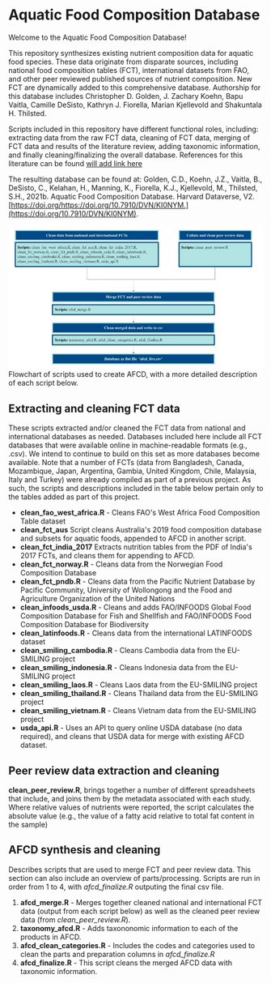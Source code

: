 # **Aquatic Food Composition Database**

Welcome to the Aquatic Food Composition Database! 

This repository synthesizes existing nutrient composition data for aquatic food species. These data originate from disparate sources, including national food composition tables (FCT), international datasets from FAO, and other peer reviewed published sources of nutrient composition. New FCT are dynamically added to this comprehensive database. Authorship for this database includes Christopher D. Golden, J. Zachary Koehn, Bapu Vaitla, Camille DeSisto, Kathryn J. Fiorella, Marian Kjellevold and Shakuntala H. Thilsted. 

Scripts included in this repository have different functional roles, including: extracting data from the raw FCT data, cleaning of FCT data, merging of FCT data and results of the literature review, adding taxonomic information, and finally cleaning/finalizing the overall database. References for this literature can be found [will add link here]()

The resulting database can be found at:
 Golden, C.D., Koehn, J.Z., Vaitla, B., DeSisto, C., Kelahan, H., Manning, K., Fiorella, K.J., Kjellevold, M., Thilsted, S.H., 2021b. Aquatic Food Composition Database. Harvard Dataverse, V2. [https://doi.org/https://doi.org/10.7910/DVN/KI0NYM.](https://doi.org/10.7910/DVN/KI0NYM).


![Flowchart of scripts used to create AFCD](figures/github_image.jpg)
Flowchart of scripts used to create AFCD, with a more detailed description of each script below.


## Extracting and cleaning FCT data

These scripts extracted and/or cleaned the FCT data from national and international databases as needed. Databases included here include all FCT databases that were available online in machine-readable formats (e.g., .csv). We intend to continue to build on this set as more databases become available. Note that a number of FCTs (data from Bangladesh, Canada, Mozambique, Japan, Argentina, Gambia, United Kingdom, Chile, Malaysia, Italy and Turkey) were already compiled as part of a previous project. As such, the scripts and descriptions included in the table below pertain only to the tables added as part of this project. 


 
 - **clean_fao_west_africa.R** - Cleans FAO's West Africa Food Composition Table dataset 
 - **clean_fct_aus**  Script cleans Australia's 2019 food composition database and subsets for aquatic foods, appended to AFCD in another script.
 - **clean_fct_india_2017**  Extracts nutrition tables from the PDF of India's 2017 FCTs, and cleans them for appending to AFCD. 
 - **clean_fct_norway.R** - Cleans data from the Norwegian Food Composition Database 
 - **clean_fct_pndb.R** - Cleans data from the Pacific Nutrient Database by Pacific Community, University of Wollongong and the Food and Agriculture Organization of the United Nations 
 - **clean_infoods_usda.R** - Cleans and adds FAO/INFOODS Global Food Composition Database for Fish and Shellfish and FAO/INFOODS Food Composition Database for Biodiversity  
 - **clean_latinfoods.R** - Cleans data from the international LATINFOODS dataset 
 - **clean_smiling_cambodia.R** - Cleans Cambodia data from the EU-SMILING project 
 - **clean_smiling_indonesia.R** - Cleans Indonesia data from the EU-SMILING project 
 - **clean_smiling_laos.R** - Cleans Laos data from the EU-SMILING project 
 - **clean_smiling_thailand.R** - Cleans Thailand data from the EU-SMILING project 
 - **clean_smiling_vietnam.R** - Cleans Vietnam data from the EU-SMILING project 
 - **usda_api.R** - Uses an API to query online USDA database (no data required), and cleans that USDA data for merge with existing AFCD dataset. 

## Peer review data extraction and cleaning
**clean_peer_review.R**, brings together a number of different spreadsheets that include, and joins them by the metadata associated with each study. Where relative values of nutrients were reported, the script calculates the absolute value (e.g., the  value of a fatty acid relative to total fat content in the sample)

## AFCD synthesis and cleaning
Describes scripts that are used to merge FCT and peer review data. This section can also include an overview of parts/processing. Scripts are run in order from 1 to 4, with *afcd_finalize.R* outputing the final csv file. 

1. **afcd_merge.R** - Merges together cleaned national and international FCT data (output from each script below) as well as the cleaned peer review data (from *clean_peer_review.R*).
2. **taxonomy_afcd.R** - Adds taxononomic information to each of the products in AFCD.
3. **afcd_clean_categories.R** - Includes the codes and categories used to clean the parts and preparation columns in *afcd_finalize.R*
4. **afcd_finalize.R** - This script cleans the merged AFCD data with taxonomic information. 
